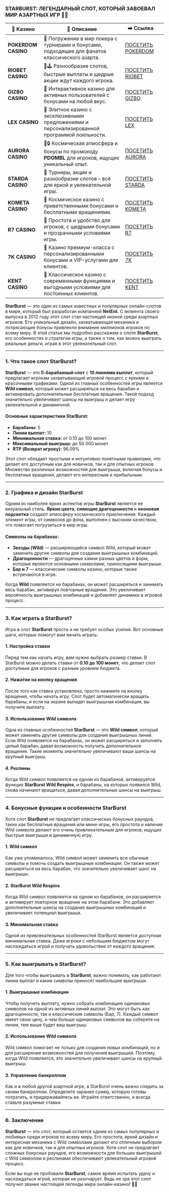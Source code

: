 ### STARBURST: ЛЕГЕНДАРНЫЙ СЛОТ, КОТОРЫЙ ЗАВОЕВАЛ МИР АЗАРТНЫХ ИГР 🌟🎰
| 🎰 Казино           | 📜 Описание                                                                                       | ➡️ Ссылка                                                                                          |   |
| ------------------- | ------------------------------------------------------------------------------------------------- | -------------------------------------------------------------------------------------------------- | - |
| **POKERDOM CASINO** | 🎲 Погружение в мир покера с турнирами и бонусами, подходящее для фанатов классического азарта.   | [ПОСЕТИТЬ POKERDOM](https://brandplay.link/FwVc4f)                                                 |   |
| **RIOBET CASINO**   | 🌟🕹️ Разнообразие слотов, быстрые выплаты и щедрые акции ждут каждого игрока.                    | [ПОСЕТИТЬ RIOBET](https://brandplay.link/TnjsxFvH)                                                 |   |
| **GIZBO CASINO**    | 🚀 Интерактивное казино для активных пользователей с бонусами на любой вкус.                      | [ПОСЕТИТЬ GIZBO](https://brandplay.link/rvzLrVLp)                                                  |   |
| **LEX CASINO**      | 🎰 Элитное казино с эксклюзивными предложениями и персонализированной программой лояльности.      | [ПОСЕТИТЬ LEX](https://brandplay.link/VMqNXPFs)                                                    |   |
| **AURORA CASINO**   | 🌌🔒 Космическая атмосфера и бонусы по промокоду **PDOMBL** для игроков, ищущих уникальный опыт. | [ПОСЕТИТЬ AURORA](https://10trafic-stat2.com/click/668546556bcc6313411604bc/6766/13031/subaccount) |   |
| **STARDA CASINO**   | 🌠 Турниры, акции и разнообразие слотов – всё для яркой и увлекательной игры.                     | [ПОСЕТИТЬ STARDA](https://brandplay.link/HDcDrxLk)                                                 |   |
| **KOMETA CASINO**   | 💫 Космическое казино с приветственными бонусами и бесплатными вращениями.                        | [ПОСЕТИТЬ KOMETA](https://brandplay.link/jHzFFYGv)                                                 |   |
| **R7 CASINO**       | 🎯 Простота и удобство для игроков, с щедрыми бонусами и прозрачными условиями игры.              | [ПОСЕТИТЬ R7](https://brandplay.link/dByFXP7h)                                                     |   |
| **7K CASINO**       | 💎 Казино премиум-класса с персонализированными бонусами и VIP-услугами для клиентов.             | [ПОСЕТИТЬ 7K](https://brandplay.link/dd46bNgD)                                                     |   |
| **KENT CASINO**     | 🎲 Классическое казино с современными функциями и выгодными условиями для постоянных клиентов.    | [ПОСЕТИТЬ KENT](https://brandplay.link/XRH1g6Vb)                                                   |   |
**StarBurst** — это один из самых известных и популярных онлайн-слотов в мире, который был разработан компанией **NetEnt**. С момента своего выпуска в 2012 году этот слот стал настоящей иконой среди азартных игроков. Его уникальный дизайн, захватывающая механика и потрясающие бонусы привлекли внимание миллионов игроков по всему миру. В этой статье мы подробно расскажем о слоте **StarBurst**, его особенностях и стратегии игры, а также о том, как можно выиграть реальные деньги, играя в этот увлекательный слот.

***

### 1. **Что такое слот StarBurst?**

**StarBurst** — это **5-барабанный слот** с **10 линиями выплат**, который предлагает игрокам захватывающий игровой процесс с яркими и красочными графиками. Одной из главных особенностей игры является **Wild символ**, который может расширяться на весь барабан и активировать дополнительные бесплатные вращения. Такой подход значительно увеличивает шансы на выигрыш и делает игру увлекательной и динамичной.

#### Основные характеристики StarBurst:

* **Барабаны:** 5
* **Линии выплат:** 10
* **Минимальная ставка:** от 0.10 до 100 монет
* **Максимальный выигрыш:** до 50 000 монет
* **RTP (Возврат игроку):** 96.09%

Этот слот обладает простыми и интуитивно понятными правилами, что делает его доступным как для новичков, так и для опытных игроков. Множество различных возможностей для выигрыша, включая бонусы и бесплатные вращения, делают его интересным и прибыльным.

***

### 2. **Графика и дизайн StarBurst**

Одним из наиболее ярких аспектов игры **StarBurst** является ее визуальный стиль. **Яркие цвета**, **сияющие драгоценности** и **неоновая подсветка** создают атмосферу космического приключения. Каждый элемент игры, от символов до фона, выполнен с высоким качеством, что помогает погрузиться в мир игры.

#### Символы на барабанах:

* **Звезды (Wild)** — расширяющийся символ Wild, который может заменить другие символы для создания выигрышных комбинаций.
* **Драгоценности** — драгоценные камни разных цветов и форм, которые являются основными символами, приносящими выигрыши.
* **Бар и 7** — классические символы казино, которые также встречаются в игре.

Когда **Wild** появляется на барабанах, он может расширяться и занимать весь барабан, активируя повторные вращения. Это увеличивает вероятность выигрышных комбинаций и добавляет динамики в игровой процесс.

***

### 3. **Как играть в StarBurst?**

Игра в слот **StarBurst** проста и не требует особых усилий. Вот основные шаги, которые помогут вам начать играть:

#### 1. **Настройка ставки**

Перед тем как начать игру, вам нужно выбрать размер ставки. В StarBurst можно делать ставки от **0.10 до 100 монет**, что делает слот доступным для игроков с разным уровнем бюджета.

#### 2. **Нажатие на кнопку вращения**

После того как ставка установлена, просто нажмите на кнопку вращения, чтобы начать игру. Слот будет автоматически вращать барабаны, и если на экране выпадет выигрышная комбинация, вы получите выплату.

#### 3. **Использование Wild символа**

Одна из главных особенностей **StarBurst** — это **Wild символ**, который может заменять другие символы для создания выигрышных линий. Если Wild появляется на барабанах, он может расширяться и заполнять целый барабан, давая возможность получить дополнительное вращение. Такие моменты значительно увеличивают ваши шансы на крупный выигрыш.

#### 4. **Респины**

Когда Wild символ появляется на одном из барабанов, активируется функция **StarBurst Wild Respins**, и барабаны, на которых появился Wild, снова начинают вращаться, давая дополнительные шансы на выигрыш.

***

### 4. **Бонусные функции и особенности StarBurst**

Хотя слот **StarBurst** не предлагает классических бонусных раундов, таких как бесплатные вращения или мини-игры, его простота и наличие Wild символа делают его очень привлекательным для игроков, ищущих быстрые выигрыши и динамичную игру.

#### 1. **Wild символ**

Как уже упоминалось, Wild символ может заменить все обычные символы и помочь создать выигрышные комбинации. Он также может расширяться на весь барабан, что значительно увеличивает шанс на выигрыши.

#### 2. **StarBurst Wild Respins**

Когда Wild символ появляется на одном из барабанов, он расширяется и активирует повторное вращение на этом барабане. Это добавляет дополнительные шансы на создание выигрышных комбинаций и увеличивает потенциал выигрыша.

#### 3. **Минимальная ставка**

Одной из привлекательных особенностей StarBurst является доступная минимальная ставка. Даже игроки с небольшим бюджетом могут наслаждаться игрой и получать удовольствие от каждого вращения.

***

### 5. **Как выигрывать в StarBurst?**

Для того чтобы выигрывать в **StarBurst**, важно понимать, как работают линии выплат и какие символы приносят наибольшие выигрыши.

#### 1. **Выигрышные комбинации**

Чтобы получить выплату, нужно собрать комбинацию одинаковых символов на одной из активных линий выплат. Это могут быть как драгоценности, так и классические символы (Бар, 7). Каждый символ имеет свою цену, и чем больше одинаковых символов вы соберете на линии, тем выше будет ваш выигрыш.

#### 2. **Использование Wild символа**

Wild символ помогает не только для создания новых комбинаций, но и для расширения возможностей для получения выигрышей. Поэтому, когда Wild появляется, это значительно увеличивает шансы на крупный выигрыш.

#### 3. **Управление банкроллом**

Как и в любой другой азартной игре, в StarBurst очень важно следить за своим банкроллом. Определите заранее сумму, которую готовы потратить, и придерживайтесь ее. Играйте ответственно, и всегда ставьте разумные ставки.

***

### 6. **Заключение**

**StarBurst** — это слот, который остается одним из самых популярных и любимых среди игроков по всему миру. Его простота, яркий дизайн и интересная механика с Wild символами делают его отличным выбором как для новичков, так и для опытных игроков. Хотя слот не предлагает сложных бонусных раундов, его возможности для больших выигрышей с Wild символом и респинами обеспечивают увлекательный игровой процесс.

Если вы еще не пробовали **StarBurst**, самое время испытать удачу и наслаждаться игрой, которая не разочарует. Ведь не зря этот слот получил звание настоящей легенды мира онлайн-казино! 🎰🌟
